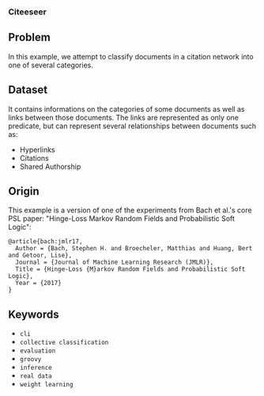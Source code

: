### Citeeseer

## Problem

In this example, we attempt to classify documents in a citation network into one of several categories.

## Dataset

It contains informations on the categories of some documents as well as links between those documents.
The links are represented as only one predicate, but can represent several relationships between documents such as:
 - Hyperlinks
 - Citations
 - Shared Authorship

## Origin

This example is a version of one of the experiments from Bach et al.'s core PSL paper:
"Hinge-Loss Markov Random Fields and Probabilistic Soft Logic":
```
@article{bach:jmlr17,
  Author = {Bach, Stephen H. and Broecheler, Matthias and Huang, Bert and Getoor, Lise},
  Journal = {Journal of Machine Learning Research (JMLR)},
  Title = {Hinge-Loss {M}arkov Random Fields and Probabilistic Soft Logic},
  Year = {2017}
}
```

## Keywords

 - `cli`
 - `collective classification`
 - `evaluation`
 - `groovy`
 - `inference`
 - `real data`
 - `weight learning`
